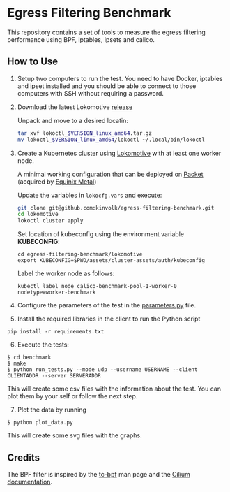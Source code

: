 # Egress Filtering Benchmark

This repository contains a set of tools to measure the egress filtering performance using BPF, iptables, ipsets and calico.

## How to Use

1. Setup two computers to run the test. You need to have Docker, iptables and ipset installed and you should be able to connect to those computers with SSH without requiring a password.

2. Download the latest Lokomotive [release](https://github.com/kinvolk/lokomotive/releases)

    Unpack and move to a desired locatin:
    ```bash
    tar xvf lokoctl_$VERSION_linux_amd64.tar.gz
    mv lokoctl_$VERSION_linux_amd64/lokoctl ~/.local/bin/lokoctl
    ```

3. Create a Kubernetes cluster using [Lokomotive](https://github.com/kinvolk/lokomotive) with at least one worker node.

    A minimal working configuration that can be deployed on [Packet](https://www.packet.com/) (acquired by [Equinix Metal](https://metal.equinix.com/))

    Update the variables in `lokocfg.vars` and execute:

    ```bash
    git clone git@github.com:kinvolk/egress-filtering-benchmark.git
    cd lokomotive
    lokoctl cluster apply
    ```

     Set location of kubeconfig using the environment variable **KUBECONFIG**:

     ```
     cd egress-filtering-benchmark/lokomotive
     export KUBECONFIG=$PWD/assets/cluster-assets/auth/kubeconfig
     ```

     Label the worker node as follows:
     ```
     kubectl label node calico-benchmark-pool-1-worker-0 nodetype=worker-benchmark
     ```

4. Configure the parameters of the test in the [parameters.py](benchmark/parameters.py) file.

5. Install the required libraries in the client to run the Python script

```
pip install -r requirements.txt
```

6. Execute the tests:

```
$ cd benchmark
$ make
$ python run_tests.py --mode udp --username USERNAME --client CLIENTADDR --server SERVERADDR
```

This will create some csv files with the information about the test.
You can plot them by your self or follow the next step.

7. Plot the data by running

```
$ python plot_data.py
```

This will create some svg files with the graphs.

## Credits

The BPF filter is inspired by the [tc-bpf](https://man7.org/linux/man-pages/man8/tc-bpf.8.html) man page and the [Cilium documentation](https://docs.cilium.io/en/latest/bpf/#tc-traffic-control).
